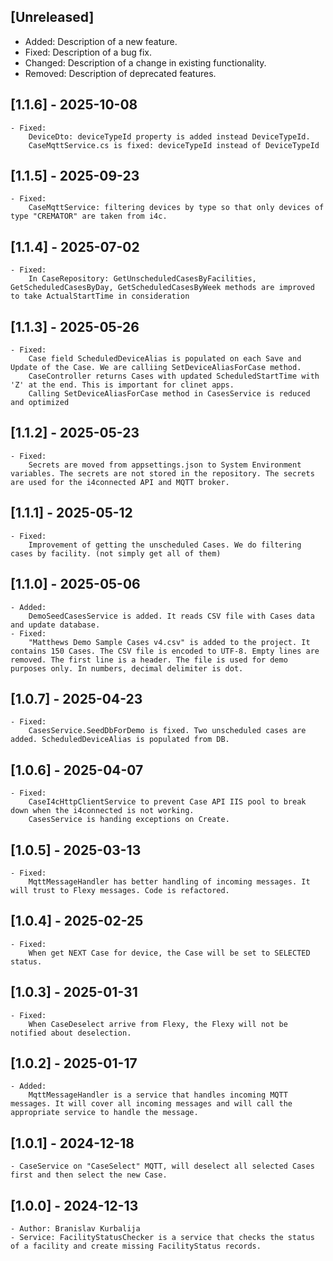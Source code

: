 ﻿## [Unreleased]
- Added: Description of a new feature.
- Fixed: Description of a bug fix.
- Changed: Description of a change in existing functionality.
- Removed: Description of deprecated features.

## [1.1.6] - 2025-10-08
	- Fixed:
		DeviceDto: deviceTypeId property is added instead DeviceTypeId.
		CaseMqttService.cs is fixed: deviceTypeId instead of DeviceTypeId

## [1.1.5] - 2025-09-23
	- Fixed:
		CaseMqttService: filtering devices by type so that only devices of type "CREMATOR" are taken from i4c.

## [1.1.4] - 2025-07-02
	- Fixed:
		In CaseRepository: GetUnscheduledCasesByFacilities, GetScheduledCasesByDay, GetScheduledCasesByWeek methods are improved to take ActualStartTime in consideration

## [1.1.3] - 2025-05-26
	- Fixed:
	    Case field ScheduledDeviceAlias is populated on each Save and Update of the Case. We are calliing SetDeviceAliasForCase method.
		CaseController returns Cases with updated ScheduledStartTime with 'Z' at the end. This is important for clinet apps.
		Calling SetDeviceAliasForCase method in CasesService is reduced and optimized

## [1.1.2] - 2025-05-23
	- Fixed:
	    Secrets are moved from appsettings.json to System Environment variables. The secrets are not stored in the repository. The secrets are used for the i4connected API and MQTT broker.

## [1.1.1] - 2025-05-12
	- Fixed:
	    Improvement of getting the unscheduled Cases. We do filtering cases by facility. (not simply get all of them)

## [1.1.0] - 2025-05-06
	- Added:
		DemoSeedCasesService is added. It reads CSV file with Cases data and update database.
	- Fixed:
		"Matthews Demo Sample Cases v4.csv" is added to the project. It contains 150 Cases. The CSV file is encoded to UTF-8. Empty lines are removed. The first line is a header. The file is used for demo purposes only. In numbers, decimal delimiter is dot.

## [1.0.7] - 2025-04-23
	- Fixed:
		CasesService.SeedDbForDemo is fixed. Two unscheduled cases are added. ScheduledDeviceAlias is populated from DB.

## [1.0.6] - 2025-04-07
	- Fixed:
		CaseI4cHttpClientService to prevent Case API IIS pool to break down when the i4connected is not working.
		CasesService is handing exceptions on Create.

## [1.0.5] - 2025-03-13
	- Fixed:
		MqttMessageHandler has better handling of incoming messages. It will trust to Flexy messages. Code is refactored.

## [1.0.4] - 2025-02-25
	- Fixed:
		When get NEXT Case for device, the Case will be set to SELECTED status.

## [1.0.3] - 2025-01-31
	- Fixed:
		When CaseDeselect arrive from Flexy, the Flexy will not be notified about deselection.

## [1.0.2] - 2025-01-17
	- Added:
		MqttMessageHandler is a service that handles incoming MQTT messages. It will cover all incoming messages and will call the appropriate service to handle the message.

## [1.0.1] - 2024-12-18
	- CaseService on "CaseSelect" MQTT, will deselect all selected Cases first and then select the new Case.

## [1.0.0] - 2024-12-13
	- Author: Branislav Kurbalija
	- Service: FacilityStatusChecker is a service that checks the status of a facility and create missing FacilityStatus records.
